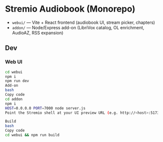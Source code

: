 # Stremio Audiobook (Monorepo)

- `webui/` — Vite + React frontend (audiobook UI, stream picker, chapters)
- `addon/` — Node/Express add-on (LibriVox catalog, OL enrichment, AudioAZ, RSS expansion)

## Dev

### Web UI
```bash
cd webui
npm i
npm run dev
Add-on
bash
Copy code
cd addon
npm i
HOST=0.0.0.0 PORT=7000 node server.js
Point the Stremio shell at your UI preview URL (e.g. http://<host>:5173 or http://<host>:4173).

Build
bash
Copy code
cd webui && npm run build
